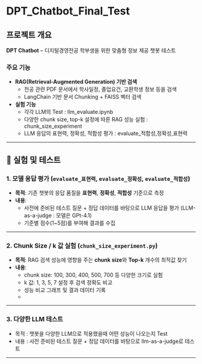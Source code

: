 # DPT_Chatbot_Final_Test

## 프로젝트 개요
**DPT Chatbot** – 디지털경영전공 학부생을 위한 맞춤형 정보 제공 챗봇 테스트

### 주요 기능
- **RAG(Retrieval-Augmented Generation) 기반 검색**
  - 전공 관련 PDF 문서에서 학사일정, 졸업요건, 교환학생 정보 등을 검색
  - LangChain 기반 문서 Chunking + FAISS 벡터 검색
- **실험 기능**
  - 각각 LLM의 Test : llm_evaluate.ipynb
  - 다양한 chunk size, top-k 설정에 따른 RAG 성능 실험 : chunk_size_experiment
  - LLM 응답의 표현력, 정확성, 적합성 평가 : evaluate_적합성,정확성,표현력

---

## 🧪 실험 및 테스트

### 1. 모델 응답 평가 (`evaluate_표현력`, `evaluate_정확성`, `evaluate_적합성`)
- **목적**: 기존 챗봇의 응답 품질을 **표현력**, **정확성**, **적합성** 기준으로 측정
- **내용**:
  - 사전에 준비된 테스트 질문 + 정답 데이터를 바탕으로 LLM 응답을 평가 (LLM-as-a-judge : 모델은 GPt-4.1)
  - 기준별 점수(1~5점)를 부여해 결과를 수집

---

### 2. Chunk Size / k 값 실험 (`chunk_size_experiment.py`)
- **목적**: RAG 검색 성능에 영향을 주는 **chunk size**와 **Top-k** 개수의 최적값 찾기
- **내용**:
  - chunk size: 100, 300, 400, 500, 700 등 다양한 크기로 실험
  - k 값: 1, 3, 5, 7 설정 후 검색 정확도 비교
  - 성능 비교 그래프 및 결과 데이터 기록
  - 
---

### 3. 다양한 LLM 테스트
  - 목적 : 챗봇을 다양한 LLM으로 적용했을때 어떤 성능이 나오는지 Test
  - 내용 : 사전 준비된 테스트 질문 + 정답 데이터를 바탕으로 llm-as-a-judge로 테스트

---

